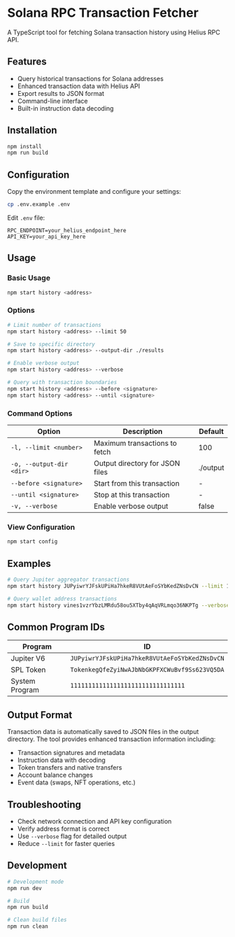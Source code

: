 # Solana RPC Transaction Fetcher

A TypeScript tool for fetching Solana transaction history using Helius RPC API.

## Features

- Query historical transactions for Solana addresses
- Enhanced transaction data with Helius API
- Export results to JSON format
- Command-line interface
- Built-in instruction data decoding

## Installation

```bash
npm install
npm run build
```

## Configuration

Copy the environment template and configure your settings:

```bash
cp .env.example .env
```

Edit `.env` file:
```env
RPC_ENDPOINT=your_helius_endpoint_here
API_KEY=your_api_key_here
```

## Usage

### Basic Usage

```bash
npm start history <address>
```

### Options

```bash
# Limit number of transactions
npm start history <address> --limit 50

# Save to specific directory
npm start history <address> --output-dir ./results

# Enable verbose output
npm start history <address> --verbose

# Query with transaction boundaries
npm start history <address> --before <signature>
npm start history <address> --until <signature>
```

### Command Options

| Option | Description | Default |
|--------|-------------|----------|
| `-l, --limit <number>` | Maximum transactions to fetch | 100 |
| `-o, --output-dir <dir>` | Output directory for JSON files | ./output |
| `--before <signature>` | Start from this transaction | - |
| `--until <signature>` | Stop at this transaction | - |
| `-v, --verbose` | Enable verbose output | false |

### View Configuration

```bash
npm start config
```

## Examples

```bash
# Query Jupiter aggregator transactions
npm start history JUPyiwrYJFskUPiHa7hkeR8VUtAeFoSYbKedZNsDvCN --limit 10

# Query wallet address transactions
npm start history vines1vzrYbzLMRdu58ou5XTby4qAqVRLmqo36NKPTg --verbose
```

## Common Program IDs

| Program | ID |
|---------|----|
| Jupiter V6 | `JUPyiwrYJFskUPiHa7hkeR8VUtAeFoSYbKedZNsDvCN` |
| SPL Token | `TokenkegQfeZyiNwAJbNbGKPFXCWuBvf9Ss623VQ5DA` |
| System Program | `11111111111111111111111111111111` |

## Output Format

Transaction data is automatically saved to JSON files in the output directory. The tool provides enhanced transaction information including:

- Transaction signatures and metadata
- Instruction data with decoding
- Token transfers and native transfers
- Account balance changes
- Event data (swaps, NFT operations, etc.)

## Troubleshooting

- Check network connection and API key configuration
- Verify address format is correct
- Use `--verbose` flag for detailed output
- Reduce `--limit` for faster queries

## Development

```bash
# Development mode
npm run dev

# Build
npm run build

# Clean build files
npm run clean
```